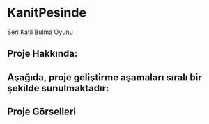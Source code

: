 # KanitPesinde
Seri Katil Bulma Oyunu

## Proje Hakkında: 

## Aşağıda, proje geliştirme aşamaları sıralı bir şekilde sunulmaktadır:

## Proje Görselleri
